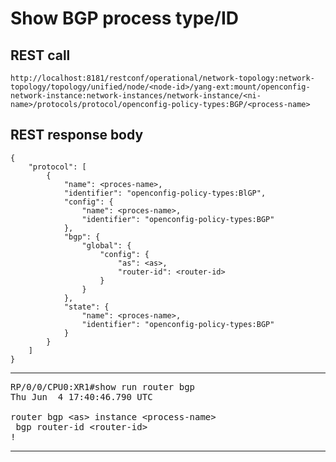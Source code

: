 # Show BGP process type/ID

## REST call

```
http://localhost:8181/restconf/operational/network-topology:network-topology/topology/unified/node/<node-id>/yang-ext:mount/openconfig-network-instance:network-instances/network-instance/<ni-name>/protocols/protocol/openconfig-policy-types:BGP/<process-name>
```

## REST response body

```
{
    "protocol": [
        {
            "name": <proces-name>,
            "identifier": "openconfig-policy-types:BlGP",
            "config": {
                "name": <proces-name>,
                "identifier": "openconfig-policy-types:BGP"
            },
            "bgp": {
                "global": {
                    "config": {
                        "as": <as>,
                        "router-id": <router-id>
                    }
                }
            },
            "state": {
                "name": <proces-name>,
                "identifier": "openconfig-policy-types:BGP"
            }
        }
    ]
}
```


---

<pre>
RP/0/0/CPU0:XR1#show run router bgp
Thu Jun  4 17:40:46.790 UTC

router bgp &lt;as&gt; instance &lt;process-name&gt;
 bgp router-id &lt;router-id&gt;
!
</pre>

---

